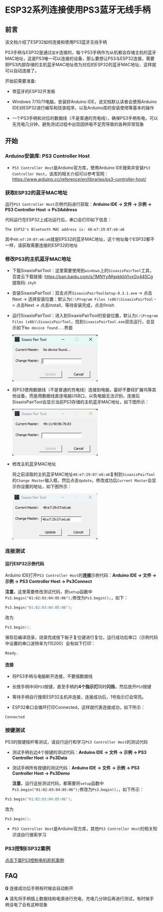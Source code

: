 # ESP32系列连接使用PS3蓝牙无线手柄

## 前言

该文档介绍了ESP32如何连接和使用PS3蓝牙无线手柄

PS3手柄与ESP32是通过`蓝牙`连接的，每个PS3手柄作为从机都会存储主机的蓝牙MAC地址，这是PS3唯一可以连接的设备，那么要想让PS3与ESP32连接，需要把PS3内部存储的主机蓝牙MAC地址改为对应的ESP32的蓝牙MAC地址，这样就可以自动连接了。

开始前需要准备:

- 带蓝牙的ESP32开发板

- Windows 7/10/11电脑，安装好Arduino IDE，该文档默认读者会使用Arduino IDE对ESP32进行编写和烧录程序，以及Arduino库的安装使用等基本的操作

- 一个PS3手柄和对应的数据线（不是普通的充电线），确保PS3手柄有电，可以先充电几分钟，避免测试过程中出现因供电不足而导致的各种异常现象

## 开始

### Arduino安装库: PS3 Controller Host

- `PS3 Controller Host`是Arduino官方库，使用Arduino IDE搜索并安装`PS3 Controller Host`，该库的相关介绍可以参考官网：<https://www.arduino.cc/reference/en/libraries/ps3-controller-host/>

### 获取ESP32的蓝牙MAC地址

运行`PS3 Controller Host`示例代码进行获取：**Arduino IDE -> 文件 -> 示例 -> PS3 Controller Host -> Ps3Address**

代码运行在ESP32上成功运行后，串口会打印如下信息：

```text
The ESP32's Bluetooth MAC address is: 48:e7:29:07:e6:a6
```

其中`48:e7:29:07:e6:a6`就是EPS32的蓝牙MAC地址，这个地址每个ESP32都不一样，请获取需要连接的ESP32的地址

### 修改PS3的主机蓝牙MAC地址

- 下载SixaxisPairTool：这里需要使用到`windows`上的`SixaxisPairTool`工具，百度云下载链接: <https://pan.baidu.com/s/1MNYyiMgxkkbVIvxGv445Cg> 提取码: `ihyh`

- 安装SixaxisPairTool：双击点开`SixaxisPairToolSetup-0.3.1.exe` -> 点击Next -> 选择安装位置：默认为`C:\Program Files (x86)\SixaxisPairTool` -> 点击Next -> 点击Install，等待安装完成，点击finish

- 运行SixaxisPairTool：进入到SixaxisPairTool的安装位置，默认为`C:\Program Files (x86)\SixaxisPairTool`，找到`SixaxisPairTool.exe`双击运行，会显示如下`No device found...`界面

  ![esp32/sixaxis_pair_tool_no_device_found.png](esp32/sixaxis_pair_tool_no_device_found.png)

- 将PS3使用数据线（不是普通的充电线）连接到电脑，最好不要经扩展坞等其他设备，而是用数据线直连电脑USB口，以免电脑无法识别，连接后SixaxisPairTool会显示当前PS3存储的主机蓝牙MAC地址，如下图所示：
  
  ![esp32/sixaxis_pair_tool_device_connected.png](esp32/sixaxis_pair_tool_device_connected.png)

- 修改主机蓝牙MAC地址

  将之前读取的主机蓝牙MAC地址`48:e7:29:07:e6:a6`复制到`SixaxisPairTool`的`Change Master`输入框，然后点击`Update`，修改成功后`Current Master`会显示你设置的地址，如下图所示：

  ![esp32/sixaxis_pair_tool_change_master.png](esp32/sixaxis_pair_tool_change_master.png)

### 连接测试

#### 运行ESP32示例代码

Arduino IDE打开`PS3 Controller Host`的**连接**示例代码：**Arduino IDE -> 文件 -> 示例 -> PS3 Controller Host -> Ps3Connect**

**注意**，这里需要修改测试代码，把`setup`函数中`Ps3.begin("01:02:03:04:05:06");`修改为`Ps3.begin();`，如下：

```c++
Ps3.begin("01:02:03:04:05:06");
```

改为

```c++
Ps3.begin();
```

保存后编译烧录，烧录完成按下板子复位键进行复位，运行成功后串口（示例代码中设置的串口波特率为115200）会有如下打印：

```text
Ready.
```

#### 连接

- 将PS3手柄与电脑断开连接，不要插数据线

- 长按手柄中间`PS3`按键，直至手柄的**4个指示灯**同时**闪烁**，然后放开`PS3`按键

- 等待手柄自行搜索ESP32主机并连接，连接成功后，1号指示灯会常亮。

- ESP32串口会循环打印Connected，这样就代表连接成功，如下所示：

```text
Connected
```

### 按键测试

PS3的按键摇杆等测试，请自行运行和学习`PS3 Controller Host`的测试代码

- 测试手柄右边4个按键的测试代码：**Arduino IDE -> 文件 -> 示例 -> PS3 Controller Host -> Ps3Data**

- 测试手柄所有按键的测试代码：**Arduino IDE -> 文件 -> 示例 -> PS3 Controller Host -> Ps3Demo**

  **注意**，运行这些测试代码，都需要将`setup`函数中`Ps3.begin("01:02:03:04:05:06");`修改为`Ps3.begin();`，如下所示：

```c++
Ps3.begin("01:02:03:04:05:06");
```

  改为

```c++
Ps3.begin();
```

- `PS3 Controller Host`是Arduino官方库，其他`PS3 Controller Host`的相关知识请自行搜索学习

### PS3控制ESP32案例

[点击下载PS3控制电机舵机案例](./esp32/esp32_arduino/esp32PS3ControlTest.zip)

## FAQ

**Q** 连接成功后手柄有时候会自动断开

**A** 请先将手柄插上数据线和电源进行充电，充电几分钟后再进行测试，有时候手柄没电了会有这种现象

